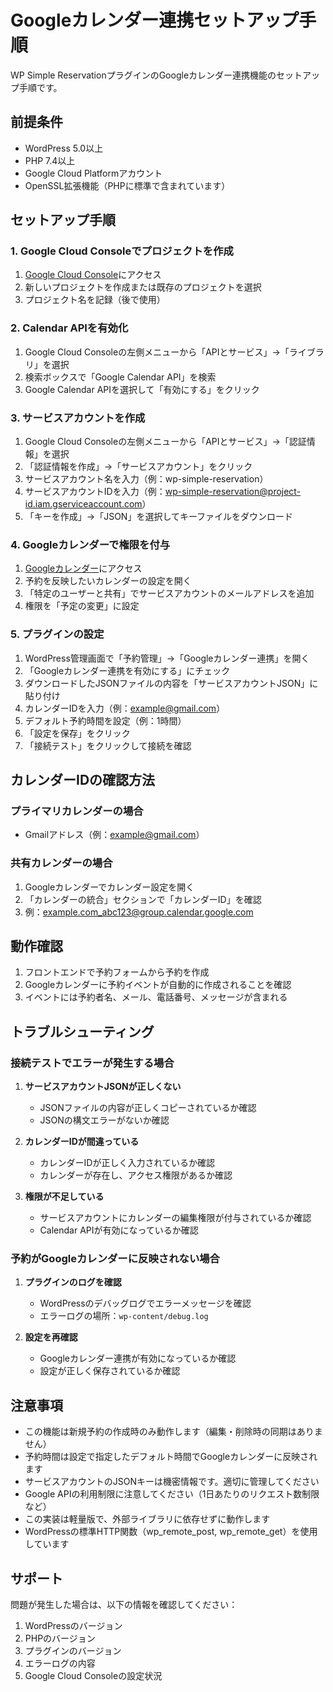 # Googleカレンダー連携セットアップ手順

WP Simple ReservationプラグインのGoogleカレンダー連携機能のセットアップ手順です。

## 前提条件

- WordPress 5.0以上
- PHP 7.4以上
- Google Cloud Platformアカウント
- OpenSSL拡張機能（PHPに標準で含まれています）

## セットアップ手順

### 1. Google Cloud Consoleでプロジェクトを作成

1. [Google Cloud Console](https://console.cloud.google.com/)にアクセス
2. 新しいプロジェクトを作成または既存のプロジェクトを選択
3. プロジェクト名を記録（後で使用）

### 2. Calendar APIを有効化

1. Google Cloud Consoleの左側メニューから「APIとサービス」→「ライブラリ」を選択
2. 検索ボックスで「Google Calendar API」を検索
3. Google Calendar APIを選択して「有効にする」をクリック

### 3. サービスアカウントを作成

1. Google Cloud Consoleの左側メニューから「APIとサービス」→「認証情報」を選択
2. 「認証情報を作成」→「サービスアカウント」をクリック
3. サービスアカウント名を入力（例：wp-simple-reservation）
4. サービスアカウントIDを入力（例：wp-simple-reservation@project-id.iam.gserviceaccount.com）
5. 「キーを作成」→「JSON」を選択してキーファイルをダウンロード

### 4. Googleカレンダーで権限を付与

1. [Googleカレンダー](https://calendar.google.com/)にアクセス
2. 予約を反映したいカレンダーの設定を開く
3. 「特定のユーザーと共有」でサービスアカウントのメールアドレスを追加
4. 権限を「予定の変更」に設定

### 5. プラグインの設定

1. WordPress管理画面で「予約管理」→「Googleカレンダー連携」を開く
2. 「Googleカレンダー連携を有効にする」にチェック
3. ダウンロードしたJSONファイルの内容を「サービスアカウントJSON」に貼り付け
4. カレンダーIDを入力（例：example@gmail.com）
5. デフォルト予約時間を設定（例：1時間）
6. 「設定を保存」をクリック
7. 「接続テスト」をクリックして接続を確認

## カレンダーIDの確認方法

### プライマリカレンダーの場合
- Gmailアドレス（例：example@gmail.com）

### 共有カレンダーの場合
1. Googleカレンダーでカレンダー設定を開く
2. 「カレンダーの統合」セクションで「カレンダーID」を確認
3. 例：example.com_abc123@group.calendar.google.com

## 動作確認

1. フロントエンドで予約フォームから予約を作成
2. Googleカレンダーに予約イベントが自動的に作成されることを確認
3. イベントには予約者名、メール、電話番号、メッセージが含まれる

## トラブルシューティング

### 接続テストでエラーが発生する場合

1. **サービスアカウントJSONが正しくない**
   - JSONファイルの内容が正しくコピーされているか確認
   - JSONの構文エラーがないか確認

2. **カレンダーIDが間違っている**
   - カレンダーIDが正しく入力されているか確認
   - カレンダーが存在し、アクセス権限があるか確認

3. **権限が不足している**
   - サービスアカウントにカレンダーの編集権限が付与されているか確認
   - Calendar APIが有効になっているか確認

### 予約がGoogleカレンダーに反映されない場合

1. **プラグインのログを確認**
   - WordPressのデバッグログでエラーメッセージを確認
   - エラーログの場所：`wp-content/debug.log`

2. **設定を再確認**
   - Googleカレンダー連携が有効になっているか確認
   - 設定が正しく保存されているか確認

## 注意事項

- この機能は新規予約の作成時のみ動作します（編集・削除時の同期はありません）
- 予約時間は設定で指定したデフォルト時間でGoogleカレンダーに反映されます
- サービスアカウントのJSONキーは機密情報です。適切に管理してください
- Google APIの利用制限に注意してください（1日あたりのリクエスト数制限など）
- この実装は軽量版で、外部ライブラリに依存せずに動作します
- WordPressの標準HTTP関数（wp_remote_post, wp_remote_get）を使用しています

## サポート

問題が発生した場合は、以下の情報を確認してください：

1. WordPressのバージョン
2. PHPのバージョン
3. プラグインのバージョン
4. エラーログの内容
5. Google Cloud Consoleの設定状況
